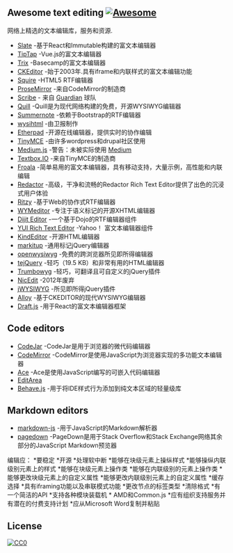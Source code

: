 <div class="github-widget" data-repo="dok/awesome-text-editing"></div>

## Awesome text editing [![Awesome](https://cdn.rawgit.com/sindresorhus/awesome/d7305f38d29fed78fa85652e3a63e154dd8e8829/media/badge.svg)](https://github.com/sindresorhus/awesome)
网络上精选的文本编辑库，服务和资源.

* [Slate](https://github.com/ianstormtaylor/slate) -基于React和Immutable构建的富文本编辑器
* [TipTap](https://github.com/scrumpy/tiptap) -Vue.js的富文本编辑器
* [Trix](https://github.com/basecamp/trix) -Basecamp的富文本编辑器
* [CKEditor](http://ckeditor.com/) -始于2003年.具有iframe和内联样式的富文本编辑功能
* [Squire](https://github.com/neilj/Squire) -HTML5 RTF编辑器
* [ProseMirror](http://prosemirror.net/) -来自CodeMirror的制造商
* [Scribe](https://github.com/guardian/scribe) - 来自 [Guardian](http://www.theguardian.com/) 球队
* [Quill](http://quilljs.com/) -Quill是为现代网络构建的免费，开源WYSIWYG编辑器
* [Summernote](http://summernote.org/) -依赖于Bootstrap的RTF编辑器
* [wysihtml](http://wysihtml.com/) -由卫报制作
* [Etherpad](http://etherpad.org/) -开源在线编辑器，提供实时的协作编辑
* [TinyMCE](http://www.tinymce.com/) -由许多wordpress和drupal社区使用
* [Medium.js](http://jakiestfu.github.io/Medium.js/docs/) -警告：未被实际使用 [Medium](https://medium.com/)
* [Textbox.IO](https://textbox.io/) -来自TinyMCE的制造商
* [Froala](https://www.froala.com/wysiwyg-editor) -简单易用的富文本编辑器，具有移动支持，大量示例，高性能和内联编辑
* [Redactor](http://imperavi.com/redactor/) -高级，干净和流畅的Redactor Rich Text Editor提供了出色的沉浸式用户体验
* [Ritzy](https://github.com/ritzyed/ritzy) -基于Web的协作式RTF编辑器
* [WYMeditor](http://www.wymeditor.org/) -专注于语义标记的开源XHTML编辑器
* [Dijit Editor](http://dojotoolkit.org/) -一个基于Dojo的RTF编辑器组件
* [YUI Rich Text Editor](http://yui.github.io/yui2/)  -Yahoo！  富文本编辑器组件
* [KindEditor](https://github.com/kindsoft/kindeditor) -开源HTML编辑器
* [markitup](http://markitup.jaysalvat.com/home/) -通用标记jQuery编辑器
* [openwysiwyg](http://www.openwebware.com/) -免费的跨浏览器所见即所得编辑器
* [tejQuery](http://jqueryte.com/) -轻巧（19.5 KB）和非常有用的HTML编辑器
* [Trumbowyg](http://alex-d.github.io/Trumbowyg/) -轻巧，可翻译且可自定义的jQuery插件
* [NicEdit](http://nicedit.com/) -2012年废弃
* [jWYSIWYG](https://github.com/jwysiwyg/jwysiwyg) -所见即所得jQuery插件 
* [Alloy](http://alloyeditor.com/) -基于CKEDITOR的现代WYSIWYG编辑器
* [Draft.js](http://facebook.github.io/draft-js/) -用于React的富文本编辑器框架

## Code editors

* [CodeJar](https://medv.io/codejar/) -CodeJar是用于浏览器的微代码编辑器
* [CodeMirror](https://codemirror.net/) -CodeMirror是使用JavaScript为浏览器实现的多功能文本编辑器
* [Ace](https://ace.c9.io/#nav=about) -Ace是使用JavaScript编写的可嵌入代码编辑器
* [EditArea](http://www.cdolivet.com/editarea/editarea/exemples/exemple_full.html)
* [Behave.js](http://jakiestfu.github.io/Behave.js/) -用于将IDE样式行为添加到纯文本区域的轻量级库


## Markdown editors

* [markdown-js](https://github.com/evilstreak/markdown-js) -用于JavaScript的Markdown解析器
* [pagedown](https://code.google.com/p/pagedown/wiki/PageDown) -PageDown是用于Stack Overflow和Stack Exchange网络其余部分的JavaScript Markdown预览器


编辑应：
*要稳定
*开源
*处理软中断
*能够在块级元素上操纵样式
*能够操纵内联级别元素上的样式
*能够在块级元素上操作类
*能够在内联级别的元素上操作类
*能够更改块级元素上的自定义属性
*能够更改内联级别元素上的自定义属性
*缓存选择
*具有iframing功能以及串联模式功能
*更改节点的标签类型
*清除格式
*有一个简洁的API
*支持各种模块装载机
    * AMD和Common.js
*应有组织支持服务并有潜在的付费支持计划
*应从Microsoft Word复制并粘贴


## License

[![CC0](http://i.creativecommons.org/p/zero/1.0/88x31.png)](http://creativecommons.org/publicdomain/zero/1.0/)
